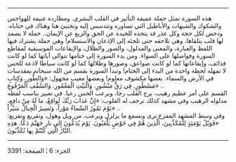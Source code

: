 ------------------------------------------------------------------------

هذه السورة تمثل حملة عميقة التأثير في القلب البشري. ومطاردة عنيفة
للهواجس والشكوك والشبهات والأباطيل التي تساوره وتتدسس إليه وتختبئ هنا
وهناك في حناياه. ودحض لكل حجة وكل عذر قد يتخذه للحيدة عن الحق والزيغ عن
الإيمان.. حملة لا يصمد لها قلب يتلقاها، وهي تلاحقه حتى تلجئه إلى الإذعان
والاستسلام! وهي حملة يشترك فيها اللفظ والعبارة، والمعنى والمدلول، والصور
والظلال، والإيقاعات الموسيقية لمقاطع السورة وفواصلها على السواء. ومن بدء
السورة إلى ختامها تتوالى آياتها كما لو كانت قذائف، وإيقاعاتها كما لو
كانت صواعق، وصورها وظلالها كما لو كانت سياطا لاذعة للحس لا تمهله لحظة
واحدة من البدء إلى الختام! وتبدأ السورة بقسم من الله سبحانه بمقدسات في
الأرض والسماء. بعضها مكشوف معلوم! وبعضها مغيب مجهول: «وَالطُّورِ. وَكِتابٍ
مَسْطُورٍ. فِي رَقٍّ مَنْشُورٍ. وَالْبَيْتِ الْمَعْمُورِ. وَالسَّقْفِ الْمَرْفُوعِ» ..  
القسم على أمر عظيم رهيب، يرج القلب رجا، ويرعب الحس رعبا. في تعبير يناسب
لفظه مدلوله الرهيب وفي مشهد كذلك ترجف له القلوب: «إِنَّ عَذابَ رَبِّكَ لَواقِعٌ، ما
لَهُ مِنْ دافِعٍ، يَوْمَ تَمُورُ السَّماءُ مَوْراً، وَتَسِيرُ الْجِبالُ سَيْراً» ..  
وفي وسط المشهد المفزع نرى ونسمع ما يزلزل ويرعب، من ويل وهول، وتقريع
وتفزيع: «فَوَيْلٌ يَوْمَئِذٍ لِلْمُكَذِّبِينَ، الَّذِينَ هُمْ فِي خَوْضٍ يَلْعَبُونَ. يَوْمَ يُدَعُّونَ إِلى نارِ
جَهَنَّمَ دَعًّا. هذِهِ النَّارُ الَّتِي كُنْتُمْ بِها تُكَذِّبُونَ.

------------------------------------------------------------------------

الجزء: 6 ¦ الصفحة: 3391
